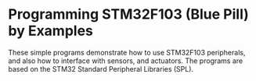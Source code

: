 # Programming STM32F103 (Blue Pill) by Examples

These simple programs demonstrate how to use STM32F103 peripherals, and also how to interface with sensors, and actuators. The programs are based on the STM32 Standard Peripheral Libraries (SPL).
